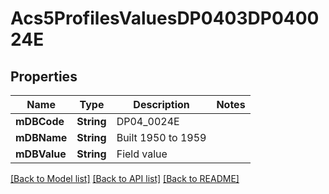 # Acs5ProfilesValuesDP0403DP040024E

## Properties
Name | Type | Description | Notes
------------ | ------------- | ------------- | -------------
**mDBCode** | **String** | DP04_0024E | 
**mDBName** | **String** | Built 1950 to 1959 | 
**mDBValue** | **String** | Field value | 

[[Back to Model list]](../README.md#documentation-for-models) [[Back to API list]](../README.md#documentation-for-api-endpoints) [[Back to README]](../README.md)


